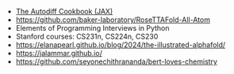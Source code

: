- [The Autodiff Cookbook (JAX)](https://jax.readthedocs.io/en/latest/notebooks/autodiff_cookbook.html)
- https://github.com/baker-laboratory/RoseTTAFold-All-Atom
- Elements of Programming Interviews in Python
- Stanford courses: CS231n, CS224n, CS230
- https://elanapearl.github.io/blog/2024/the-illustrated-alphafold/
- https://jalammar.github.io/
- https://github.com/seyonechithrananda/bert-loves-chemistry